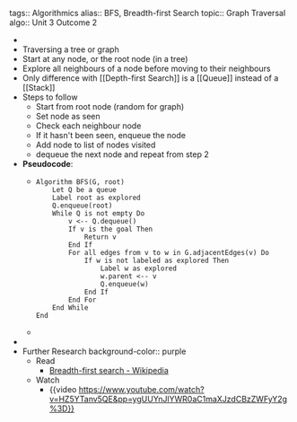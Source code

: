tags:: Algorithmics
alias:: BFS, Breadth-first Search
topic:: Graph Traversal
algo:: Unit 3 Outcome 2

-
- Traversing a tree or graph
- Start at any node, or the root node (in a tree)
- Explore all neighbours of a node before moving to their neighbours
- Only difference with [[Depth-first Search]] is a [[Queue]] instead of a [[Stack]]
- Steps to follow
	- Start from root node (random for graph)
	- Set node as seen
	- Check each neighbour node
	- If it hasn't been seen, enqueue the node
	- Add node to list of nodes visited
	- dequeue the next node and repeat from step 2
- **Pseudocode**:
	- ```
	  Algorithm BFS(G, root)
	      Let Q be a queue
	      Label root as explored
	      Q.enqueue(root)
	      While Q is not empty Do
	          v <-- Q.dequeue()
	          If v is the goal Then
	              Return v
	          End If
	          For all edges from v to w in G.adjacentEdges(v) Do
	              If w is not labeled as explored Then
	                  Label w as explored
	                  w.parent <-- v
	                  Q.enqueue(w)
	              End If
	          End For
	      End While
	  End
	  ```
	-
-
- Further Research
  background-color:: purple
	- Read
		- [Breadth-first search - Wikipedia](https://en.wikipedia.org/wiki/Breadth-first_search)
	- Watch
		- {{video https://www.youtube.com/watch?v=HZ5YTanv5QE&pp=ygUUYnJlYWR0aC1maXJzdCBzZWFyY2g%3D}}